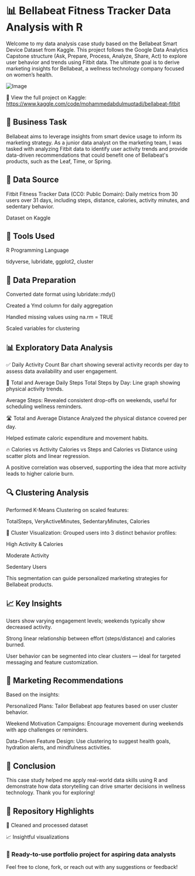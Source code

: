 #  📊 Bellabeat Fitness Tracker Data Analysis with R

Welcome to my data analysis case study based on the Bellabeat Smart Device Dataset from Kaggle. This project follows the Google Data Analytics Capstone structure (Ask, Prepare, Process, Analyze, Share, Act) to explore user behavior and trends using Fitbit data. The ultimate goal is to derive marketing insights for Bellabeat, a wellness technology company focused on women’s health.


![Image](https://github.com/user-attachments/assets/228bac97-9445-49d5-930a-d990965a01ff)

🔗 View the full project on Kaggle: https://www.kaggle.com/code/mohammedabdulmuqtadi/bellabeat-fitbit

## 🧠 Business Task
Bellabeat aims to leverage insights from smart device usage to inform its marketing strategy. As a junior data analyst on the marketing team, I was tasked with analyzing Fitbit data to identify user activity trends and provide data-driven recommendations that could benefit one of Bellabeat's products, such as the Leaf, Time, or Spring.


## 📁 Data Source
Fitbit Fitness Tracker Data (CC0: Public Domain): Daily metrics from 30 users over 31 days, including steps, distance, calories, activity minutes, and sedentary behavior.

Dataset on Kaggle

## 🔧 Tools Used
R Programming Language

tidyverse, lubridate, ggplot2, cluster


## 🧹 Data Preparation
Converted date format using lubridate::mdy()

Created a Ymd column for daily aggregation

Handled missing values using na.rm = TRUE

Scaled variables for clustering

## 📊 Exploratory Data Analysis
✅ Daily Activity Count
Bar chart showing several activity records per day to assess data availability and user engagement.

👣 Total and Average Daily Steps
Total Steps by Day: Line graph showing physical activity trends.

Average Steps: Revealed consistent drop-offs on weekends, useful for scheduling wellness reminders.

🛣️ Total and Average Distance
Analyzed the physical distance covered per day.

Helped estimate caloric expenditure and movement habits.

🔥 Calories vs Activity
Calories vs Steps and Calories vs Distance using scatter plots and linear regression.

A positive correlation was observed, supporting the idea that more activity leads to higher calorie burn.

## 🔍 Clustering Analysis
Performed K-Means Clustering on scaled features:

TotalSteps, VeryActiveMinutes, SedentaryMinutes, Calories

🔹 Cluster Visualization: Grouped users into 3 distinct behavior profiles:

High Activity & Calories

Moderate Activity

Sedentary Users

This segmentation can guide personalized marketing strategies for Bellabeat products.

## 📈 Key Insights
Users show varying engagement levels; weekends typically show decreased activity.

Strong linear relationship between effort (steps/distance) and calories burned.

User behavior can be segmented into clear clusters — ideal for targeted messaging and feature customization.

## 📢 Marketing Recommendations
Based on the insights:

Personalized Plans: Tailor Bellabeat app features based on user cluster behavior.

Weekend Motivation Campaigns: Encourage movement during weekends with app challenges or reminders.

Data-Driven Feature Design: Use clustering to suggest health goals, hydration alerts, and mindfulness activities.

## 🏁 Conclusion
This case study helped me apply real-world data skills using R and demonstrate how data storytelling can drive smarter decisions in wellness technology. Thank you for exploring!

## 📌 Repository Highlights
📂 Cleaned and processed dataset

📈 Insightful visualizations

### 📎 Ready-to-use portfolio project for aspiring data analysts

Feel free to clone, fork, or reach out with any suggestions or feedback!
